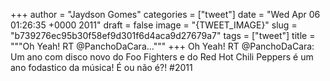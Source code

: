 
+++
author = "Jaydson Gomes"
categories = ["tweet"]
date = "Wed Apr 06 01:26:35 +0000 2011"
draft = false
image = "{TWEET_IMAGE}"
slug = "b739276ec95b30f58ef9d301f6d4aca9d27679a7"
tags = ["tweet"]
title = """Oh Yeah! RT @PanchoDaCara..."""
+++
Oh Yeah! RT @PanchoDaCara: Um ano com disco novo do Foo Fighters e do Red Hot Chili Peppers é um ano fodastico da música! É ou não é?! #2011
